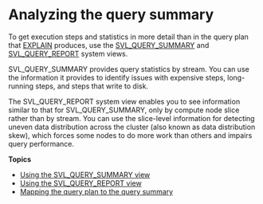 # Analyzing the query summary<a name="c-analyzing-the-query-summary"></a>

To get execution steps and statistics in more detail than in the query plan that [EXPLAIN](r_EXPLAIN.md) produces, use the [SVL\_QUERY\_SUMMARY](r_SVL_QUERY_SUMMARY.md) and [SVL\_QUERY\_REPORT](r_SVL_QUERY_REPORT.md) system views\.

SVL\_QUERY\_SUMMARY provides query statistics by stream\. You can use the information it provides to identify issues with expensive steps, long\-running steps, and steps that write to disk\. 

The SVL\_QUERY\_REPORT system view enables you to see information similar to that for SVL\_QUERY\_SUMMARY, only by compute node slice rather than by stream\. You can use the slice\-level information for detecting uneven data distribution across the cluster \(also known as data distribution skew\), which forces some nodes to do more work than others and impairs query performance\.

**Topics**
+ [Using the SVL\_QUERY\_SUMMARY view](using-SVL-Query-Summary.md)
+ [Using the SVL\_QUERY\_REPORT view](using-SVL-Query-Report.md)
+ [Mapping the query plan to the query summary](query-plan-summary-map.md)